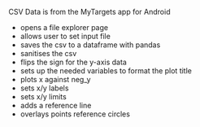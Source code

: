 CSV Data is from the MyTargets app for Android

- opens a file explorer page
- allows user to set input file
- saves the csv to a dataframe with pandas
- sanitises the csv
- flips the sign for the y-axis data
- sets up the needed variables to format the plot title
- plots x against neg_y
- sets x/y labels
- sets x/y limits
- adds a reference line
- overlays points reference circles
